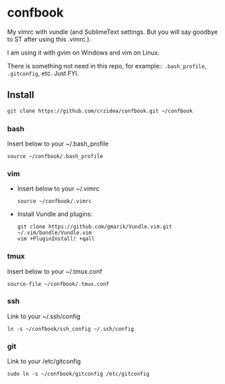 confbook
========

My vimrc with vundle (and SublimeText settings. But you will say goodbye to ST after using this .vimrc.).

I am using it with gvim on Windows and vim on Linux.

There is something not need in this repo, for example:: `.bash_profile`, `.gitconfig`, etc.
Just FYI.

## Install

```bash
git clone https://github.com/crzidea/confbook.git ~/confbook
```

### bash

Insert below to your ~/.bash_profile

```
source ~/confbook/.bash_profile
```

### vim

- Insert below to your ~/.vimrc

    ```
    source ~/confbook/.vimrc
    ```

- Install Vundle and plugins:

    ```
    git clone https://github.com/gmarik/Vundle.vim.git ~/.vim/bundle/Vundle.vim
    vim +PluginInstall! +qall
    ```

### tmux

Insert below to your ~/.tmux.conf

```
source-file ~/confbook/.tmux.conf
```

### ssh

Link to your ~/.ssh/config

```
ln -s ~/confbook/ssh_config ~/.ssh/config
```

### git

Link to your /etc/gitconfig

```
sudo ln -s ~/confbook/gitconfig /etc/gitconfig
```
